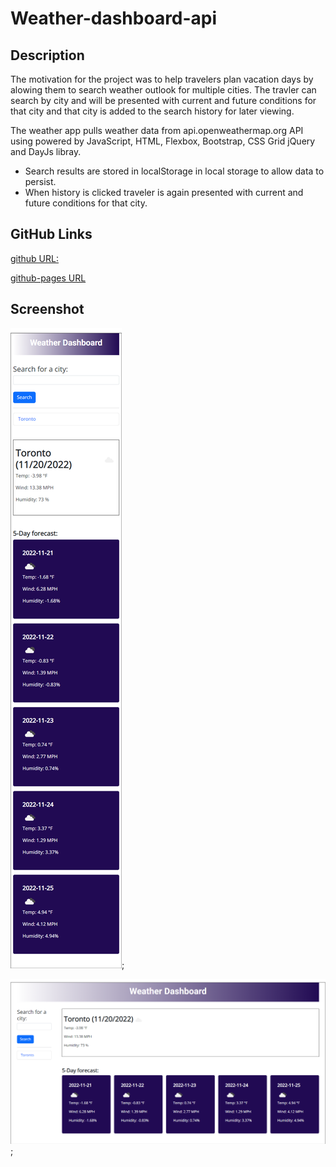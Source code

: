 # Weather-dashboard-api

## Description

The motivation for the project was to help travelers plan vacation days by alowing them to search weather outlook for multiple cities.
The travler can search by city and will be presented with current and future conditions for that city and that city is added to the search history for later viewing.

The weather app pulls weather data from api.openweathermap.org API using powered by JavaScript, HTML, Flexbox, Bootstrap, CSS Grid jQuery and DayJs libray.

- Search results are stored in localStorage in local storage to allow data to persist.
- When history is clicked traveler is again presented with current and future conditions for that city.

## GitHub Links

[github URL:](https://github.com/DexterDick/weather-dashboard-api)

[github-pages URL](https://dexterdick.github.io/weather-dashboard-api/)

## Screenshot

![Mobile screenshot](./assets/images/mobile.png);

![Desktop screenshot](./assets/images/desktop.png);

